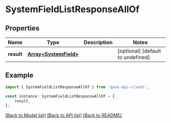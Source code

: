 # SystemFieldListResponseAllOf


## Properties

Name | Type | Description | Notes
------------ | ------------- | ------------- | -------------
**result** | [**Array&lt;SystemField&gt;**](SystemField.md) |  | [optional] [default to undefined]

## Example

```typescript
import { SystemFieldListResponseAllOf } from 'qase-api-client';

const instance: SystemFieldListResponseAllOf = {
    result,
};
```

[[Back to Model list]](../README.md#documentation-for-models) [[Back to API list]](../README.md#documentation-for-api-endpoints) [[Back to README]](../README.md)
